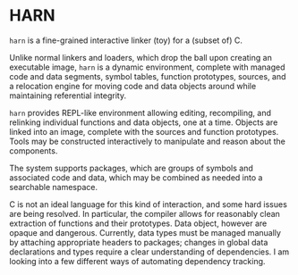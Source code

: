 # HARN
`harn` is a fine-grained interactive linker (toy) for a (subset of) C.

Unlike normal linkers and loaders, which drop the ball upon creating an executable image, `harn` is a dynamic environment, complete with managed code and data segments, symbol tables, function prototypes, sources, and a relocation engine for moving code and data objects around while maintaining referential integrity.

`harn` provides REPL-like environment allowing editing, recompiling, and relinking individual functions and data objects, one at a time.  Objects are linked into an image, complete with the sources and function prototypes.  Tools may be constructed interactively to manipulate and reason about the components.

The system supports packages, which are groups of symbols and associated code and data, which may be combined as needed into a searchable namespace.

C is not an ideal language for this kind of interaction, and some hard issues are being resolved.  In particular, the compiler allows for reasonably clean extraction of functions and their prototypes.  Data object, however are opaque and dangerous.  Currently, data types must be managed manually by attaching appropriate headers to packages; changes in global data declarations and types require a clear understanding of dependencies.  I am looking into a few different ways of automating dependency tracking.

